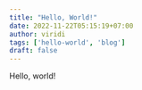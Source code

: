 ```yaml
---
title: "Hello, World!"
date: 2022-11-22T05:15:19+07:00
author: viridi
tags: ['hello-world', 'blog']
draft: false
---
```


Hello, world!
